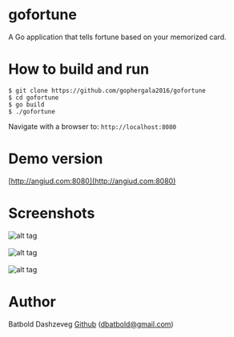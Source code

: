 gofortune
=========

A Go application that tells fortune based on your memorized card.<br>

How to build and run
====================
```
$ git clone https://github.com/gophergala2016/gofortune
$ cd gofortune
$ go build
$ ./gofortune
```
Navigate with a browser to: ```http://localhost:8080```

Demo version
============
[http://angiud.com:8080](http://angiud.com:8080)

Screenshots
===========
![alt tag](http://angiud.com/gofortune/gofortune.png?2)
<br><br>
![alt tag](http://angiud.com/gofortune/gofortune2.png?2)
<br><br>
![alt tag](http://angiud.com/gofortune/gofortune3.png?2)

Author
======
Batbold Dashzeveg [Github](https://github.com/dbatbold) ([dbatbold@gmail.com](mailto:dbatbold@gmail.com))
<br>
